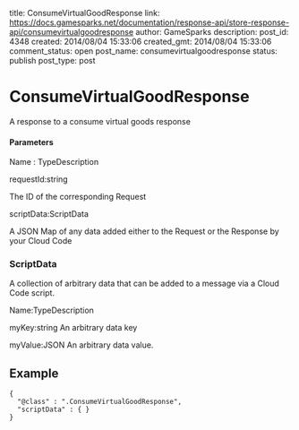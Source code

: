 title: ConsumeVirtualGoodResponse
link: https://docs.gamesparks.net/documentation/response-api/store-response-api/consumevirtualgoodresponse
author: GameSparks
description: 
post_id: 4348
created: 2014/08/04 15:33:06
created_gmt: 2014/08/04 15:33:06
comment_status: open
post_name: consumevirtualgoodresponse
status: publish
post_type: post

<!--A response to a consume virtual goods response -->

# ConsumeVirtualGoodResponse

A response to a consume virtual goods response

#### Parameters

Name : TypeDescription

requestId:string

The ID of the corresponding Request

scriptData:ScriptData

A JSON Map of any data added either to the Request or the Response by your Cloud Code

### ScriptData

A collection of arbitrary data that can be added to a message via a Cloud Code script.

Name:TypeDescription

myKey:string
An arbitrary data key

myValue:JSON
An arbitrary data value.
  


## Example
    
    
    {
      "@class" : ".ConsumeVirtualGoodResponse",
      "scriptData" : { }
    }